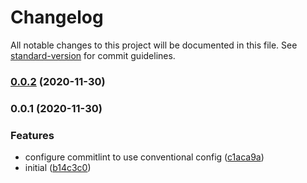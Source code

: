 # Changelog

All notable changes to this project will be documented in this file. See [standard-version](https://github.com/conventional-changelog/standard-version) for commit guidelines.

### [0.0.2](https://github.com/elforastero/eslint-config/compare/v0.0.1...v0.0.2) (2020-11-30)

### 0.0.1 (2020-11-30)


### Features

* configure commitlint to use conventional config ([c1aca9a](https://github.com/elforastero/eslint-config/commit/c1aca9a329440a3c38e18d1feb99c7c272307089))
* initial ([b14c3c0](https://github.com/elforastero/eslint-config/commit/b14c3c0a0a520b181468659b434e8e00db96c07b))
